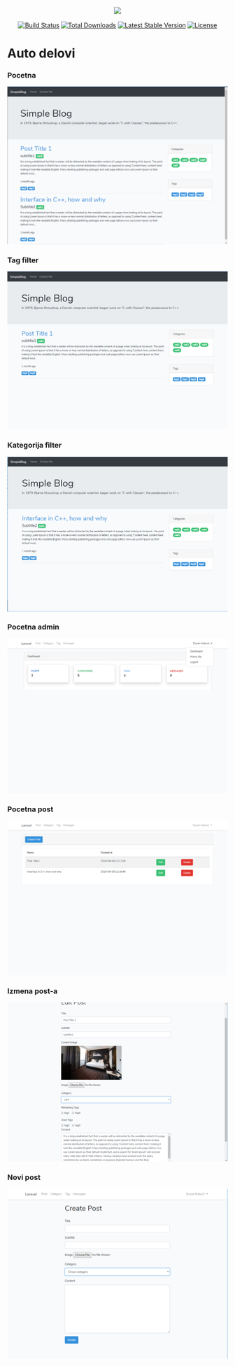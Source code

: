 <p align="center"><img src="https://laravel.com/assets/img/components/logo-laravel.svg"></p>

<p align="center">
<a href="https://travis-ci.org/laravel/framework"><img src="https://travis-ci.org/laravel/framework.svg" alt="Build Status"></a>
<a href="https://packagist.org/packages/laravel/framework"><img src="https://poser.pugx.org/laravel/framework/d/total.svg" alt="Total Downloads"></a>
<a href="https://packagist.org/packages/laravel/framework"><img src="https://poser.pugx.org/laravel/framework/v/stable.svg" alt="Latest Stable Version"></a>
<a href="https://packagist.org/packages/laravel/framework"><img src="https://poser.pugx.org/laravel/framework/license.svg" alt="License"></a>
</p>

# Auto delovi

### Pocetna
![](slike/home.png)


### Tag filter
![](slike/tagFilter.png)


### Kategorija filter
![](slike/catFilter.png)

### Pocetna admin
![](slike/admin.png)

### Pocetna post
![](slike/postHome.png)

### Izmena post-a
![](slike/editPost.png)

### Novi post
![](slike/newPost.png)
